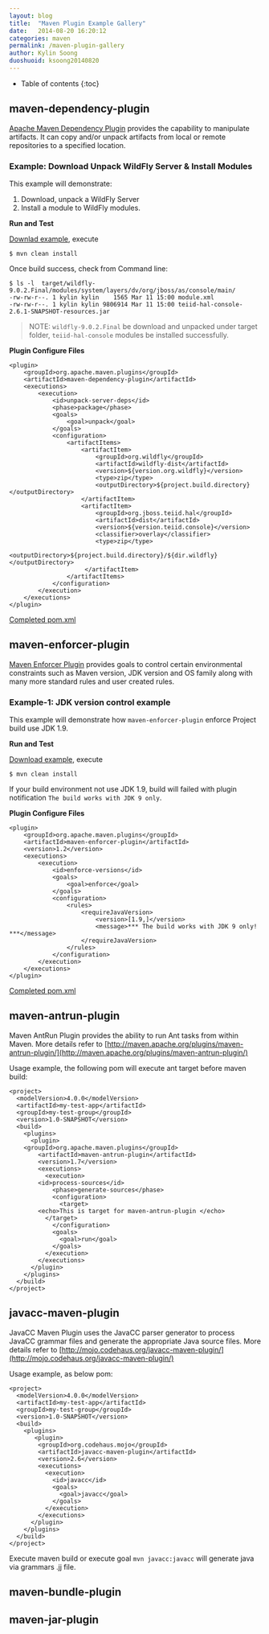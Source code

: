 ```yaml
---
layout: blog
title:  "Maven Plugin Example Gallery"
date:   2014-08-20 16:20:12
categories: maven
permalink: /maven-plugin-gallery
author: Kylin Soong
duoshuoid: ksoong20140820
---
```


* Table of contents
{:toc}

## maven-dependency-plugin

[Apache Maven Dependency Plugin](https://maven.apache.org/plugins/maven-dependency-plugin/) provides the capability to manipulate artifacts. It can copy and/or unpack artifacts from local or remote repositories to a specified location.

### Example: Download Unpack WildFly Server & Install Modules

This example will demonstrate:

1. Download, unpack a WildFly Server
2. Install a module to WildFly modules.

**Run and Test**

[Downlad example](https://github.com/kylinsoong/teiid-test/tree/master/console/build), execute

~~~
$ mvn clean install
~~~

Once build success, check from Command line:

~~~
$ ls -l  target/wildfly-9.0.2.Final/modules/system/layers/dv/org/jboss/as/console/main/
-rw-rw-r--. 1 kylin kylin    1565 Mar 11 15:00 module.xml
-rw-rw-r--. 1 kylin kylin 9806914 Mar 11 15:00 teiid-hal-console-2.6.1-SNAPSHOT-resources.jar
~~~

> NOTE: `wildfly-9.0.2.Final` be download and unpacked under target folder, `teiid-hal-console` modules be installed successfully.

**Plugin Configure Files**

~~~
<plugin>
    <groupId>org.apache.maven.plugins</groupId>
    <artifactId>maven-dependency-plugin</artifactId>
    <executions>
        <execution>
            <id>unpack-server-deps</id>
            <phase>package</phase>
            <goals>
                <goal>unpack</goal>
            </goals>
            <configuration>
                <artifactItems>
                    <artifactItem>
                        <groupId>org.wildfly</groupId>
                        <artifactId>wildfly-dist</artifactId>
                        <version>${version.org.wildfly}</version>
                        <type>zip</type>
                        <outputDirectory>${project.build.directory}</outputDirectory>
                    </artifactItem>
                    <artifactItem>
                        <groupId>org.jboss.teiid.hal</groupId>
                        <artifactId>dist</artifactId>
                        <version>${version.teiid.console}</version>
                        <classifier>overlay</classifier>
                        <type>zip</type>
                        <outputDirectory>${project.build.directory}/${dir.wildfly}</outputDirectory>
                     </artifactItem>
                </artifactItems>
            </configuration>
        </execution>
    </executions>
</plugin>
~~~

[Completed pom.xml](https://raw.githubusercontent.com/kylinsoong/teiid-test/master/console/build/pom.xml)

## maven-enforcer-plugin

[Maven Enforcer Plugin](https://maven.apache.org/enforcer/maven-enforcer-plugin/) provides goals to control certain environmental constraints such as Maven version, JDK version and OS family along with many more standard rules and user created rules.

### Example-1: JDK version control example

This example will demonstrate how `maven-enforcer-plugin` enforce Project build use JDK 1.9.

**Run and Test**

[Download example](https://github.com/kylinsoong/teiid-test/tree/master/console/enforcer-plugin-example), execute

~~~
$ mvn clean install
~~~

If your build environment not use JDK 1.9, build will failed with plugin notification `The build works with JDK 9 only`. 

**Plugin Configure Files**

~~~
<plugin>
    <groupId>org.apache.maven.plugins</groupId>
    <artifactId>maven-enforcer-plugin</artifactId>
    <version>1.2</version>
    <executions>
        <execution>
            <id>enforce-versions</id>
            <goals>
                <goal>enforce</goal>
            </goals>
            <configuration>
                <rules>
                    <requireJavaVersion>
                        <version>[1.9,]</version>
                        <message>*** The build works with JDK 9 only! ***</message>
                    </requireJavaVersion>
                </rules>
            </configuration>
        </execution>
    </executions>
</plugin>
~~~

[Completed pom.xml](https://raw.githubusercontent.com/kylinsoong/teiid-test/master/console/enforcer-plugin-example/pom.xml)

## maven-antrun-plugin

Maven AntRun Plugin provides the ability to run Ant tasks from within Maven. More details refer to [http://maven.apache.org/plugins/maven-antrun-plugin/](http://maven.apache.org/plugins/maven-antrun-plugin/)

Usage example, the following pom will execute ant target before maven build:

~~~
<project>
  <modelVersion>4.0.0</modelVersion>
  <artifactId>my-test-app</artifactId>
  <groupId>my-test-group</groupId>
  <version>1.0-SNAPSHOT</version>
  <build>
    <plugins>
      <plugin>
	<groupId>org.apache.maven.plugins</groupId>
        <artifactId>maven-antrun-plugin</artifactId>
        <version>1.7</version>
        <executions>
          <execution>
	    <id>process-sources</id>
            <phase>generate-sources</phase>
            <configuration>
              <target>
		<echo>This is target for maven-antrun-plugin </echo> 
	      </target>
            </configuration>
            <goals>
              <goal>run</goal>
            </goals>
          </execution>
        </executions>
      </plugin>
    </plugins>
  </build>
</project>
~~~

## javacc-maven-plugin

JavaCC Maven Plugin uses the JavaCC parser generator to process JavaCC grammar files and generate the appropriate Java source files. More details refer to [http://mojo.codehaus.org/javacc-maven-plugin/](http://mojo.codehaus.org/javacc-maven-plugin/)

Usage example, as below pom:

~~~
<project>
  <modelVersion>4.0.0</modelVersion>
  <artifactId>my-test-app</artifactId>
  <groupId>my-test-group</groupId>
  <version>1.0-SNAPSHOT</version>
  <build>
    <plugins>
       <plugin>
        <groupId>org.codehaus.mojo</groupId>
        <artifactId>javacc-maven-plugin</artifactId>
        <version>2.6</version>
        <executions>
          <execution>
            <id>javacc</id>
            <goals>
              <goal>javacc</goal>
            </goals>
          </execution>
        </executions>
      </plugin>
    </plugins>
  </build>
</project>
~~~

Execute maven build or execute goal `mvn javacc:javacc` will generate java via grammars .jj file.

## maven-bundle-plugin

## maven-jar-plugin



